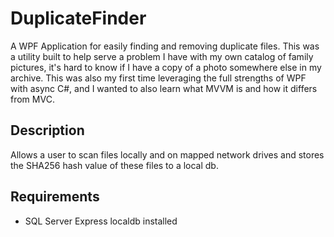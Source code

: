 # DuplicateFinder #
A WPF Application for easily finding and removing duplicate files. This was a utility built to help serve a problem I have with my own catalog of family pictures, it's hard to know if I have a copy of a photo somewhere else in my archive.
This was also my first time leveraging the full strengths of WPF with async C#, and I wanted to also learn what MVVM is and how it differs from MVC.

## Description ##
Allows a user to scan files locally and on mapped network drives and stores the SHA256 hash value of these files to a local db.

## Requirements ##
 * SQL Server Express localdb installed
